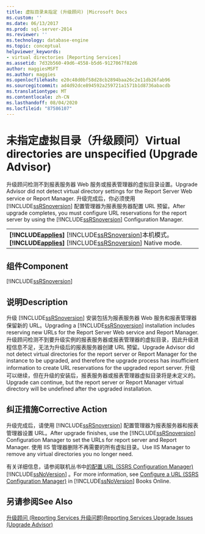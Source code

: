```yaml
---
title: 虚拟目录未指定 (升级顾问) |Microsoft Docs
ms.custom: ''
ms.date: 06/13/2017
ms.prod: sql-server-2014
ms.reviewer: ''
ms.technology: database-engine
ms.topic: conceptual
helpviewer_keywords:
- virtual directories [Reporting Services]
ms.assetid: 7d32b560-49d6-4558-b5d6-9127067f82d6
author: maggiesMSFT
ms.author: maggies
ms.openlocfilehash: e20c48d0bf58d28cb2894baa26c2e11db26fab96
ms.sourcegitcommit: ad4d92dce894592a259721a1571b1d8736abacdb
ms.translationtype: MT
ms.contentlocale: zh-CN
ms.lasthandoff: 08/04/2020
ms.locfileid: "87586107"
---
```

# <a name="virtual-directories-are-unspecified-upgrade-advisor"></a><span data-ttu-id="4fe84-102">未指定虚拟目录（升级顾问）</span><span class="sxs-lookup"><span data-stu-id="4fe84-102">Virtual directories are unspecified (Upgrade Advisor)</span></span>
  <span data-ttu-id="4fe84-103">升级顾问检测不到报表服务器 Web 服务或报表管理器的虚拟目录设置。</span><span class="sxs-lookup"><span data-stu-id="4fe84-103">Upgrade Advisor did not detect virtual directory settings for the Report Server Web service or Report Manager.</span></span> <span data-ttu-id="4fe84-104">升级完成后，你必须使用 [!INCLUDE[ssRSnoversion](../../includes/ssrsnoversion-md.md)] 配置管理器为报表服务器配置 URL 预留。</span><span class="sxs-lookup"><span data-stu-id="4fe84-104">After upgrade completes, you must configure URL reservations for the report server by using the [!INCLUDE[ssRSnoversion](../../includes/ssrsnoversion-md.md)] Configuration Manager.</span></span>  
  
||  
|-|  
|<span data-ttu-id="4fe84-105">**[!INCLUDE[applies](../../includes/applies-md.md)]**  [!INCLUDE[ssRSnoversion](../../includes/ssrsnoversion-md.md)]本机模式。</span><span class="sxs-lookup"><span data-stu-id="4fe84-105">**[!INCLUDE[applies](../../includes/applies-md.md)]**  [!INCLUDE[ssRSnoversion](../../includes/ssrsnoversion-md.md)] Native mode.</span></span>|  
  
## <a name="component"></a><span data-ttu-id="4fe84-106">组件</span><span class="sxs-lookup"><span data-stu-id="4fe84-106">Component</span></span>  
 [!INCLUDE[ssRSnoversion](../../includes/ssrsnoversion-md.md)]  
  
## <a name="description"></a><span data-ttu-id="4fe84-107">说明</span><span class="sxs-lookup"><span data-stu-id="4fe84-107">Description</span></span>  
 <span data-ttu-id="4fe84-108">升级 [!INCLUDE[ssRSnoversion](../../includes/ssrsnoversion-md.md)] 安装包括为报表服务器 Web 服务和报表管理器保留新的 URL。</span><span class="sxs-lookup"><span data-stu-id="4fe84-108">Upgrading a [!INCLUDE[ssRSnoversion](../../includes/ssrsnoversion-md.md)] installation includes reserving new URLs for the Report Server Web service and Report Manager.</span></span> <span data-ttu-id="4fe84-109">升级顾问检测不到要升级实例的报表服务器或报表管理器的虚拟目录，因此升级进程信息不足，无法为升级后的报表服务器创建 URL 预留。</span><span class="sxs-lookup"><span data-stu-id="4fe84-109">Upgrade Advisor did not detect virtual directories for the report server or Report Manager for the instance to be upgraded, and therefore the upgrade process has insufficient information to create URL reservations for the upgraded report server.</span></span> <span data-ttu-id="4fe84-110">升级可以继续，但在升级的安装后，报表服务器或报表管理器虚拟目录将是未定义的。</span><span class="sxs-lookup"><span data-stu-id="4fe84-110">Upgrade can continue, but the report server or Report Manager virtual directory will be undefined after the upgraded installation.</span></span>  
  
## <a name="corrective-action"></a><span data-ttu-id="4fe84-111">纠正措施</span><span class="sxs-lookup"><span data-stu-id="4fe84-111">Corrective Action</span></span>  
 <span data-ttu-id="4fe84-112">升级完成后，请使用 [!INCLUDE[ssRSnoversion](../../includes/ssrsnoversion-md.md)] 配置管理器为报表服务器和报表管理器设置 URL。</span><span class="sxs-lookup"><span data-stu-id="4fe84-112">After upgrade finishes, use the [!INCLUDE[ssRSnoversion](../../includes/ssrsnoversion-md.md)] Configuration Manager to set the URLs for report server and Report Manager.</span></span> <span data-ttu-id="4fe84-113">使用 IIS 管理器删除不再需要的所有虚拟目录。</span><span class="sxs-lookup"><span data-stu-id="4fe84-113">Use IIS Manager to remove any virtual directories you no longer need.</span></span>  
  
 <span data-ttu-id="4fe84-114">有关详细信息，请参阅联机丛书中[的配置 URL &#40;SSRS Configuration Manager&#41;](../../reporting-services/install-windows/configure-a-url-ssrs-configuration-manager.md) [!INCLUDE[ssNoVersion](../../includes/ssnoversion-md.md)] 。</span><span class="sxs-lookup"><span data-stu-id="4fe84-114">For more information, see [Configure a URL  &#40;SSRS Configuration Manager&#41;](../../reporting-services/install-windows/configure-a-url-ssrs-configuration-manager.md) in [!INCLUDE[ssNoVersion](../../includes/ssnoversion-md.md)] Books Online.</span></span>  
  
## <a name="see-also"></a><span data-ttu-id="4fe84-115">另请参阅</span><span class="sxs-lookup"><span data-stu-id="4fe84-115">See Also</span></span>  
 [<span data-ttu-id="4fe84-116">升级顾问 &#40;Reporting Services 升级问题&#41;</span><span class="sxs-lookup"><span data-stu-id="4fe84-116">Reporting Services Upgrade Issues &#40;Upgrade Advisor&#41;</span></span>](../../../2014/sql-server/install/reporting-services-upgrade-issues-upgrade-advisor.md)  
  
  
